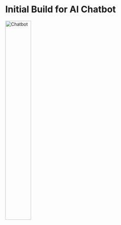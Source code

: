 # Initial Build for AI Chatbot

<img src="https://github.com/rpointjour/ai_chatbot/assets/54840122/4e19fa75-3840-481f-a952-01a3ab24350f" alt="Chatbot" style="width:40%;height:40%;" />

#
